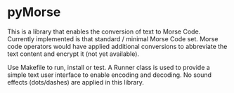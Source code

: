pyMorse
======

This is a library that enables the conversion of text to Morse Code.
Currently implemented is that standard / minimal Morse Code set.
Morse code operators would have applied additional conversions to abbreviate
the text content and encrypt it (not yet available).

Use Makefile to run, install or test.  A Runner class is used to provide
a simple text user interface to enable encoding and decoding.  No sound effects
(dots/dashes) are applied in this library.
